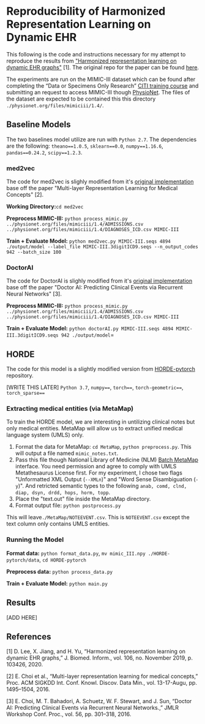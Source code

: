 # Reproducibility of Harmonized Representation Learning on Dynamic EHR

This following is the code and instructions necessary for my attempt to reproduce the results from ["Harmonized representation learning on dynamic EHR graphs"](https://www.sciencedirect.com/science/article/pii/S153204642030054X) [1]. The original repo for the paper can be found [here](https://github.com/donalee/HORDE).

The experiments are run on the MIMIC-III dataset which can be found after completing the “Data or Specimens Only Research” [CITI training course](https://www.citiprogram.org/index.cfm?pageID=154&icat=0&ac=0) and submitting an request to access MIMIC-III though [PhysioNet](https://physionet.org/). The files of the dataset are expected to be contained this this directory `./physionet.org/files/mimiciii/1.4/`.

## Baseline Models
The two baselines model utilize are run with `Python 2.7`. The dependencies are the following: `theano==1.0.5`, `sklearn==0.0`, `numpy==1.16.6`, `pandas==0.24.2`, `scipy==1.2.3`.

### med2vec
The code for med2vec is slighly modified from it's [original implementation](https://github.com/mp2893/med2vec) base off the paper "Multi-layer Representation Learning for Medical Concepts" [2]. 

**Working Directory:**`cd med2vec`

**Preprocess MIMIC-III:** `python process_mimic.py ../physionet.org/files/mimiciii/1.4/ADMISSIONS.csv ../physionet.org/files/mimiciii/1.4/DIAGNOSES_ICD.csv MIMIC-III`

**Train + Evaluate Model:** `python med2vec.py MIMIC-III.seqs 4894 ./output/model --label_file MIMIC-III.3digitICD9.seqs --n_output_codes 942 --batch_size 100 `

### DoctorAI
The code for DoctorAI is slighly modified from it's [original implementation](https://github.com/mp2893/doctorai) base off the paper "Doctor AI: Predicting Clinical Events via Recurrent Neural Networks" [3]. 

**Preprocess MIMIC-III:** `python process_mimic.py ../physionet.org/files/mimiciii/1.4/ADMISSIONS.csv ../physionet.org/files/mimiciii/1.4/DIAGNOSES_ICD.csv MIMIC-III`

**Train + Evaluate Model:** `python doctorAI.py MIMIC-III.seqs 4894 MIMIC-III.3digitICD9.seqs 942 ./output/model`=

## HORDE
The code for this model is a slightly modified version from [HORDE-pytorch](https://github.com/Lishany/HORDE-pytorch) repository.

[WRITE THIS LATER]
`Python 3.7`, `numpy==`, `torch==`, `torch-geometric==`, `torch_sparse==`

### Extracting medical entities (via MetaMap)
To train the HORDE model, we are interesting in untilizing clinical notes but only medical entities. MetaMap will allow us to extract unified medical language system (UMLS) only.

1. Format the data for MetaMap: `cd MetaMap`, `python preprocess.py`. This will output a file named `mimic_notes.txt`.
2. Pass this file though National Library of Medicine (NLM) [Batch MetaMap](https://ii.nlm.nih.gov/Batch/UTS_Required/MetaMap.html) interface. You need permission and agree to comply with UMLS Metathesaurus License first. For my experiment, I chose two flags "Unformatted XML Output (`--XMLn`)" and "Word Sense Disambiguation (`-y`)". And retricted semantic types to the following `anab, comd, clnd, diap, dsyn, drdd, hops, horm, topp`.
3. Place the "text.out" file inside the MetaMap directory.
4. Format output file: `python postprocess.py`

This will leave`./MetaMap/NOTEEVENT.csv`. This is `NOTEEVENT.csv` except the text column only contains UMLS entities. 

### Running the Model
**Format data:** `python format_data.py`, `mv mimic_III.npy ./HORDE-pytorch/data`, `cd HORDE-pytorch` 

**Preprocess data:** `python process_data.py`

**Train + Evaluate Model:** `python main.py`

## Results
[ADD HERE]


## References
[1] D. Lee, X. Jiang, and H. Yu, “Harmonized representation learning on dynamic EHR graphs,” J. Biomed. Inform., vol. 106, no. November 2019, p. 103426, 2020.

[2] E. Choi et al., “Multi-layer representation learning for medical concepts,” Proc. ACM SIGKDD Int. Conf. Knowl. Discov. Data Min., vol. 13-17-Augu, pp. 1495–1504, 2016.

[3] E. Choi, M. T. Bahadori, A. Schuetz, W. F. Stewart, and J. Sun, “Doctor AI: Predicting Clinical Events via Recurrent Neural Networks.,” JMLR Workshop Conf. Proc., vol. 56, pp. 301–318, 2016.

